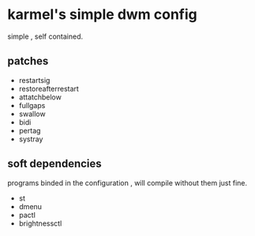 # karmel's simple dwm config
simple , self contained.

## patches
- restartsig
- restoreafterrestart
- attatchbelow
- fullgaps
- swallow
- bidi
- pertag
- systray

## soft dependencies
programs binded in the configuration , will compile without them just fine.
- st
- dmenu
- pactl
- brightnessctl
